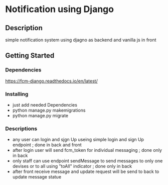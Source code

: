 # Notification using Django

## Description

simple notification system using djagno as backend and vanilla js in front

## Getting Started

### Dependencies

https://fcm-django.readthedocs.io/en/latest/

### Installing

* just add needed Dependencies
* python manage.py makemigrations 
* python manage.py migrate


### Descriptions
* any user can login and sjgn Up useing simple login and sign Up endpoint ; done in back and front 
* after login user will send fcm_token for individual messaging ; done only in back 
* only staff can use endpoint sendMessage to send messages to only one devises or to all using "toAll" indicator ; done only in back 
* after front receive message and update request will be send to back to update message statue
